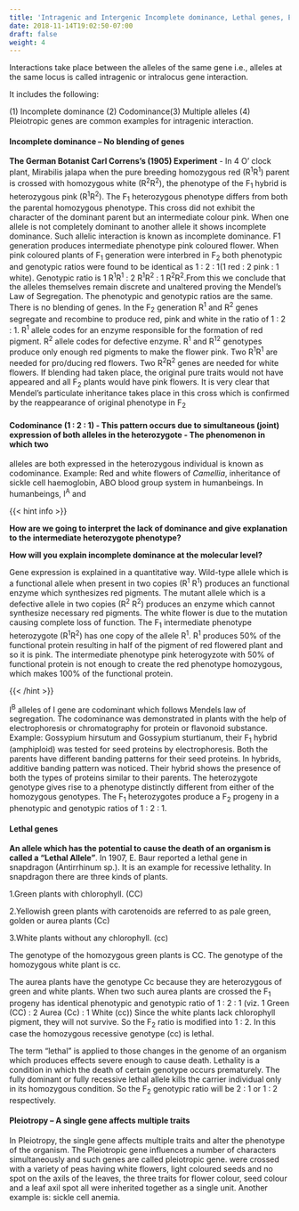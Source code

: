 ```yaml
---
title: 'Intragenic and Intergenic Incomplete dominance, Lethal genes, Epistasis'
date: 2018-11-14T19:02:50-07:00
draft: false
weight: 4
---
```


Interactions take place between the alleles of
the same gene i.e., alleles at the same locus is
called intragenic or intralocus gene interaction.

It includes the following:

(1) Incomplete dominance (2) Codominance(3) Multiple alleles (4) Pleiotropic genes are
common examples for intragenic interaction.

#### Incomplete dominance – No blending of genes

**The German Botanist Carl Correns’s (1905) Experiment** - In 4 O’ clock plant, Mirabilis jalapa when the pure breeding homozygous
red (R<sup>1</sup>R<sup>1</sup>) parent is crossed with homozygous
white (R<sup>2</sup>R<sup>2</sup>), the phenotype of the F<sub>1</sub> hybrid is
heterozygous pink (R<sup>1</sup>R<sup>2</sup>). The F<sub>1</sub> heterozygous
phenotype differs from both the parental
homozygous phenotype. This cross did not
exhibit the character of the dominant parent but
an intermediate colour pink. When one allele
is not completely dominant to another allele
it shows incomplete dominance. Such allelic
interaction is known as incomplete dominance.
F1 generation produces intermediate phenotype
pink coloured flower. When pink coloured
plants of F<sub>1</sub> generation were interbred in F<sub>2</sub> both
phenotypic and genotypic ratios were found to
be identical as 1 : 2 : 1(1 red : 2 pink : 1 white).
Genotypic ratio is 1 R<sup>1</sup>R<sup>1</sup> : 2 R<sup>1</sup>R<sup>2</sup> : 1 R<sup>2</sup>R<sup>2</sup>.From
this we conclude that the alleles themselves
remain discrete and unaltered proving the
Mendel’s Law of Segregation. The phenotypic and genotypic ratios are the same. There is no
blending of genes. In the F<sub>2</sub> generation R<sup>1</sup> and
R<sup>2</sup> genes segregate and recombine to produce
red, pink and white in the ratio of 1 : 2 : 1. R<sup>1</sup>
allele codes for an enzyme responsible for the
formation of red pigment. R<sup>2</sup> allele codes for
defective enzyme. R<sup>1</sup> and R<sup>12</sup> genotypes produce
only enough red pigments to make the flower
pink. Two R<sup>1</sup>R<sup>1</sup> are needed for pro/ducing red
flowers. Two R<sup>2</sup>R<sup>2</sup> genes are needed for white
flowers. If blending had taken place, the original
pure traits would not have appeared and all F<sub>2</sub>
plants would have pink flowers. It is very clear
that Mendel’s particulate inheritance takes
place in this cross which is confirmed by the
reappearance of original phenotype in F<sub>2</sub>




#### Codominance (1 : 2 : 1) - This pattern occurs due to simultaneous (joint) expression of both alleles in the heterozygote - The phenomenon in which two

alleles are both expressed in the heterozygous
individual is known as codominance. Example:
Red and white flowers of *Camellia*, inheritance
of sickle cell haemoglobin, ABO blood group
system in humanbeings. In humanbeings, I<sup>A</sup> and

{{< hint info >}}


**How are we going to interpret the lack of dominance and give explanation to the intermediate heterozygote phenotype?**

**How will you explain incomplete dominance at the molecular level?**

Gene expression is explained in a quantitative
way. Wild-type allele which is a functional
allele when present in two copies (R<sup>1</sup> R<sup>1</sup>)
produces an functional enzyme which
synthesizes red pigments. The mutant allele
which is a defective allele in two copies (R<sup>2</sup> R<sup>2</sup>)
produces an enzyme which cannot synthesize
necessary red pigments. The white flower is
due to the mutation causing complete loss
of function. The F<sub>1</sub> intermediate phenotype
heterozygote (R<sup>1</sup>R<sup>2</sup>) has one copy of the allele
R<sup>1</sup>. R<sup>1</sup> produces 50% of the functional protein
resulting in half of the pigment of red flowered
plant and so it is pink. The intermediate
phenotype pink heterogyzote with 50% of
functional protein is not enough to create the
red phenotype homozygous, which makes
100% of the functional protein.

{{< /hint >}}


I<sup>B</sup> alleles of I gene are codominant which follows
Mendels law of segregation. The codominance
was demonstrated in plants with the help of
electrophoresis or chromatography for protein
or flavonoid substance. Example: Gossypium
hirsutum and Gossypium sturtianum, their F<sub>1</sub>
hybrid (amphiploid) was tested for seed proteins
by electrophoresis. Both the parents have
different banding patterns for their seed proteins.
In hybrids, additive banding pattern was noticed.
Their hybrid shows the presence of both the
types of proteins similar to their parents.
The heterozygote genotype gives rise to a
phenotype distinctly different from either of the
homozygous genotypes. The F<sub>1</sub> heterozygotes
produce a F<sub>2</sub> progeny in a phenotypic and
genotypic ratios of 1 : 2 : 1.

#### Lethal genes

**An allele which has the potential to cause the death of an organism is called a “Lethal Allele”**. In 1907, E. Baur reported a lethal gene in
snapdragon (Antirrhinum sp.). It is an example
for recessive lethality. In snapdragon there are
three kinds of plants.

1.Green plants with chlorophyll. (CC)

2.Yellowish green plants with carotenoids are referred to as pale green, golden or aurea plants (Cc)

3.White plants without any chlorophyll. (cc)

The genotype of the homozygous green plants is CC. The genotype of the homozygous white plant is cc.

The aurea plants have the genotype Cc
because they are heterozygous of green and
white plants. When two such aurea plants
are crossed the F<sub>1</sub> progeny has identical
phenotypic and genotypic ratio of 1 : 2 : 1 (viz.
1 Green (CC) : 2 Aurea (Cc) : 1 White (cc))
Since the white plants lack chlorophyll
pigment, they will not survive. So the F<sub>2</sub>
ratio is modified into 1 : 2. In this case the
homozygous recessive genotype (cc) is lethal.

The term “lethal” is applied to those
changes in the genome of an organism which
produces effects severe enough to cause death.
Lethality is a condition in which the death of
certain genotype occurs prematurely. The fully
dominant or fully recessive lethal allele kills
the carrier individual only in its homozygous
condition. So the F<sub>2</sub> genotypic ratio will be 2 : 1
or 1 : 2 respectively.





#### Pleiotropy – A single gene affects multiple traits

In Pleiotropy, the single gene affects multiple
traits and alter the phenotype of the organism.
The Pleiotropic gene influences a number of characters simultaneously and such genes
are called pleiotropic gene. were crossed with
a variety of peas having white flowers, light
coloured seeds and no spot on the axils of the
leaves, the three traits for flower colour, seed
colour and a leaf axil spot all were inherited
together as a single unit. Another example is:
sickle cell anemia.


